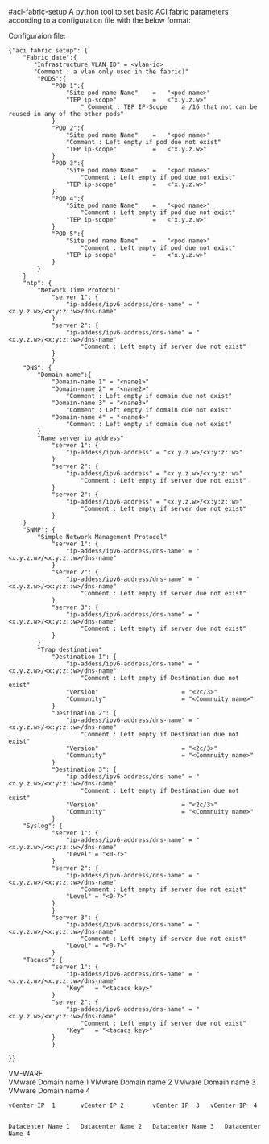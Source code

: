#aci-fabric-setup
A python tool to set basic ACI fabric parameters according to a configuration file with the below format:	 											Configuraion file:

	{"aci fabric setup": {
		"Fabric date":{
		   "Infrastructure VLAN ID" = <vlan-id>
		   "Comment : a vlan only used in the fabric)" 
			"PODS":{
				"POD 1":{
					"Site pod name Name"	=	"<pod name>"
					"TEP ip-scope"			=	<"x.y.z.w>"
						" Comment : TEP IP-Scope	a /16 that not can be reused in any of the other pods"
				}
				"POD 2":{
					"Site pod name Name"	=	"<pod name>"
					"Comment : Left empty if pod due not exist"
					"TEP ip-scope"			=	<"x.y.z.w>"
				}
				"POD 3":{
					"Site pod name Name"	=	"<pod name>"
						"Comment : Left empty if pod due not exist"
					"TEP ip-scope"			=	<"x.y.z.w>"
				}
				"POD 4":{
					"Site pod name Name"	=	"<pod name>"
						"Comment : Left empty if pod due not exist"
					"TEP ip-scope"			=	<"x.y.z.w>"
				}
				"POD 5":{
					"Site pod name Name"	=	"<pod name>"
						"Comment : Left empty if pod due not exist"
					"TEP ip-scope"			=	<"x.y.z.w>"
				}
			}
		}
		"ntp": {
			"Network Time Protocol"
   		 		"server 1": { 
      				"ip-addess/ipv6-address/dns-name" = "<x.y.z.w>/<x:y:z::w>/dns-name"
    			}
    			"server 2": { 
      				"ip-addess/ipv6-address/dns-name" = "<x.y.z.w>/<x:y:z::w>/dns-name"
						"Comment : Left empty if server due not exist"
    			}
    			}
		"DNS": {
			"Domain-name":{
				"Domain-name 1" = "<nane1>"
				"Domain-name 2" = "<nane2>"
					"Comment : Left empty if domain due not exist"
				"Domain-name 3" = "<nane3>"
					"Comment : Left empty if domain due not exist"
				"Domain-name 4" = "<nane4>"
					"Comment : Left empty if domain due not exist"
			}
			"Name server ip address"
   		 		"server 1": { 
      				"ip-addess/ipv6-address" = "<x.y.z.w>/<x:y:z::w>"
    			}
    			"server 2": { 
      				"ip-addess/ipv6-address" = "<x.y.z.w>/<x:y:z::w>"
						"Comment : Left empty if server due not exist"
    			}
    			"server 2": { 
      				"ip-addess/ipv6-address" = "<x.y.z.w>/<x:y:z::w>"
						"Comment : Left empty if server due not exist"
    			}
    	}
		"SNMP": {
			"Simple Network Management Protocol"
   		 		"server 1": { 
      				"ip-addess/ipv6-address/dns-name" = "<x.y.z.w>/<x:y:z::w>/dns-name"
    			}
    			"server 2": { 
      				"ip-addess/ipv6-address/dns-name" = "<x.y.z.w>/<x:y:z::w>/dns-name"
						"Comment : Left empty if server due not exist"
    			}
    			"server 3": { 
      				"ip-addess/ipv6-address/dns-name" = "<x.y.z.w>/<x:y:z::w>/dns-name"
						"Comment : Left empty if server due not exist"
    			}
    		}
			"Trap destination"
    			"Destination 1": { 
      				"ip-addess/ipv6-address/dns-name" = "<x.y.z.w>/<x:y:z::w>/dns-name"
						"Comment : Left empty if Destination due not exist"
					"Version"						= "<2c/3>"
					"Community"						= "<Commnuity name>"
    			}
    			"Destination 2": { 
      				"ip-addess/ipv6-address/dns-name" = "<x.y.z.w>/<x:y:z::w>/dns-name"
						"Comment : Left empty if Destination due not exist"
					"Version"						= "<2c/3>"
					"Community"						= "<Commnuity name>"
    			}
    			"Destination 3": { 
      				"ip-addess/ipv6-address/dns-name" = "<x.y.z.w>/<x:y:z::w>/dns-name"
						"Comment : Left empty if Destination due not exist"
					"Version"						= "<2c/3>"
					"Community"						= "<Commnuity name>"
    			}
		"Syslog": {
   		 		"server 1": { 
      				"ip-addess/ipv6-address/dns-name" = "<x.y.z.w>/<x:y:z::w>/dns-name"
					"Level"	= "<0-7>"
    			}
    			"server 2": { 
      				"ip-addess/ipv6-address/dns-name" = "<x.y.z.w>/<x:y:z::w>/dns-name"
						"Comment : Left empty if server due not exist"
					"Level"	= "<0-7>"
    			}
    			}
    			"server 3": { 
      				"ip-addess/ipv6-address/dns-name" = "<x.y.z.w>/<x:y:z::w>/dns-name"
						"Comment : Left empty if server due not exist"
					"Level"	= "<0-7>"
    			}
		"Tacacs": {
   		 		"server 1": { 
      				"ip-addess/ipv6-address/dns-name" = "<x.y.z.w>/<x:y:z::w>/dns-name"
					"Key"	= "<tacacs key>"
    			}
    			"server 2": { 
      				"ip-addess/ipv6-address/dns-name" = "<x.y.z.w>/<x:y:z::w>/dns-name"
						"Comment : Left empty if server due not exist"
					"Key"	= "<tacacs key>"
    			}
    			}
    	
    }}	
									 												VM-WARE													VMware Domain name 1	VMware Domain name 2	VMware Domain name 3	VMware Domain name 4																					vCenter IP  1   	vCenter IP 2      	vCenter IP  3 	vCenter IP  4   																					Datacenter Name 1	Datacenter Name 2	Datacenter Name 3	Datacenter Name 4																				
